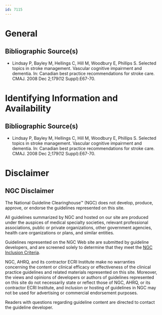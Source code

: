 ```yaml
---
id: 7115
---
```


# General

## Bibliographic Source(s)

- Lindsay P, Bayley M, Hellings C, Hill M, Woodbury E, Phillips S. Selected topics in stroke management. Vascular cognitive impairment and dementia. In: Canadian best practice recommendations for stroke care. CMAJ. 2008 Dec 2;179(12 Suppl):E67-70.

# Identifying Information and Availability

## Bibliographic Source(s)

- Lindsay P, Bayley M, Hellings C, Hill M, Woodbury E, Phillips S. Selected topics in stroke management. Vascular cognitive impairment and dementia. In: Canadian best practice recommendations for stroke care. CMAJ. 2008 Dec 2;179(12 Suppl):E67-70.

# Disclaimer

## NGC Disclaimer

The National Guideline Clearinghouse™ (NGC) does not develop, produce, approve, or endorse the guidelines represented on this site.

All guidelines summarized by NGC and hosted on our site are produced under the auspices of medical specialty societies, relevant professional associations, public or private organizations, other government agencies, health care organizations or plans, and similar entities.

Guidelines represented on the NGC Web site are submitted by guideline developers, and are screened solely to determine that they meet the [NGC Inclusion Criteria](/help-and-about/summaries/inclusion-criteria).

NGC, AHRQ, and its contractor ECRI Institute make no warranties concerning the content or clinical efficacy or effectiveness of the clinical practice guidelines and related materials represented on this site. Moreover, the views and opinions of developers or authors of guidelines represented on this site do not necessarily state or reflect those of NGC, AHRQ, or its contractor ECRI Institute, and inclusion or hosting of guidelines in NGC may not be used for advertising or commercial endorsement purposes.

Readers with questions regarding guideline content are directed to contact the guideline developer.

